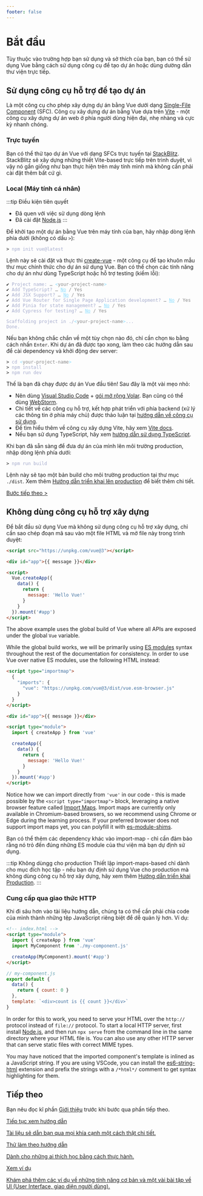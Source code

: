 ```yaml
---
footer: false
---
```


# Bắt đầu

Tùy thuộc vào trường hợp bạn sử dụng và sở thích của bạn, bạn có thể sử dụng Vue bằng cách sử dụng công cụ để tạo dự án hoặc dùng dường dẫn thư viện trực tiếp.

## Sử dụng công cụ hỗ trợ để tạo dự án

Là một công cụ cho phép xây dựng dự án bằng Vue dưới dạng [Single-File Component](/guide/scaling-up/sfc) (SFC). Công cụ xây dựng dự án bằng Vue dựa trên [Vite](https://vitejs.dev) - một công cụ xây dựng dự án web ở phía người dùng hiện đại, nhẹ nhàng và cực kỳ nhanh chóng.

### Trực tuyến

Bạn có thể thử tạo dự án Vue với dạng SFCs trực tuyến tại [StackBlitz](https://vite.new/vue). StackBlitz sẽ xây dựng những thiết Vite-based trực tiếp trên trình duyệt, vì vậy nó gần giống như bạn thực hiện trên máy tính mình mà không cần phải cài đặt thêm bất cứ gì.
### Local (Máy tính cá nhân)

:::tip Điều kiện tiên quyết

- Đã quen với việc sử dụng dòng lệnh
- Đã cài đặt [Node.js](https://nodejs.org/)
  :::

Để khởi tạo một dự án bằng Vue trên máy tính của bạn, hãy nhập dòng lệnh phía dưới (không có dấu `>`):


<div class="language-sh"><pre><code><span class="line"><span style="color:var(--vt-c-green);">&gt;</span> <span style="color:#A6ACCD;">npm init vue@latest</span></span></code></pre></div>

Lệnh này sẽ cài đặt và thực thi [create-vue](https://github.com/vuejs/create-vue) - một công cụ để tạo khuôn mẫu thư mục chính thức cho dự án sử dụng Vue. Bạn có thể chọn các tính năng cho dự án như dùng TypeScript hoặc hỗ trợ testing (kiểm lỗi):

<div class="language-sh"><pre><code><span style="color:var(--vt-c-green);">✔</span> <span style="color:#A6ACCD;">Project name: <span style="color:#888;">… <span style="color:#89DDFF;">&lt;</span><span style="color:#888;">your-project-name</span><span style="color:#89DDFF;">&gt;</span></span></span>
<span style="color:var(--vt-c-green);">✔</span> <span style="color:#A6ACCD;">Add TypeScript? <span style="color:#888;">… <span style="color:#89DDFF;text-decoration:underline">No</span> / Yes</span></span>
<span style="color:var(--vt-c-green);">✔</span> <span style="color:#A6ACCD;">Add JSX Support? <span style="color:#888;">… <span style="color:#89DDFF;text-decoration:underline">No</span> / Yes</span></span>
<span style="color:var(--vt-c-green);">✔</span> <span style="color:#A6ACCD;">Add Vue Router for Single Page Application development? <span style="color:#888;">… <span style="color:#89DDFF;text-decoration:underline">No</span> / Yes</span></span>
<span style="color:var(--vt-c-green);">✔</span> <span style="color:#A6ACCD;">Add Pinia for state management? <span style="color:#888;">… <span style="color:#89DDFF;text-decoration:underline">No</span> / Yes</span></span>
<span style="color:var(--vt-c-green);">✔</span> <span style="color:#A6ACCD;">Add Cypress for testing? <span style="color:#888;">… <span style="color:#89DDFF;text-decoration:underline">No</span> / Yes</span></span>
<span></span>
<span style="color:#A6ACCD;">Scaffolding project in ./<span style="color:#89DDFF;">&lt;</span><span style="color:#888;">your-project-name</span><span style="color:#89DDFF;">&gt;</span>...</span>
<span style="color:#A6ACCD;">Done.</span></code></pre></div>

Nếu bạn không chắc chắn về một tùy chọn nào đó, chỉ cần chọn `No` bằng cách nhấn `Enter`. Khi dự án đã được tạo xong, làm theo các hướng dẫn sau để cài dependency và khởi động dev server:

<div class="language-sh"><pre><code><span class="line"><span style="color:var(--vt-c-green);">&gt; </span><span style="color:#A6ACCD;">cd</span><span style="color:#A6ACCD;"> </span><span style="color:#89DDFF;">&lt;</span><span style="color:#888;">your-project-name</span><span style="color:#89DDFF;">&gt;</span></span>
<span class="line"><span style="color:var(--vt-c-green);">&gt; </span><span style="color:#A6ACCD;">npm install</span></span>
<span class="line"><span style="color:var(--vt-c-green);">&gt; </span><span style="color:#A6ACCD;">npm run dev</span></span>
<span class="line"></span></code></pre></div>

Thế là bạn đã chạy được dự án Vue đầu tiên! Sau đây là một vài mẹo nhỏ:

- Nên dùng [Visual Studio Code](https://code.visualstudio.com/) + [gói mở rộng Volar](https://marketplace.visualstudio.com/items?itemName=johnsoncodehk.volar). Bạn cũng có thể dùng [WebStorm](https://www.jetbrains.com/webstorm/).
- Chi tiết về các công cụ hỗ trợ, kết hợp phát triển với phía backend (xử lý các thông tin ở phía máy chủ) được thảo luận tại [hướng dẫn về công cụ sử dụng](/guide/scaling-up/tooling.html).
- Để tìm hiểu thêm về công cụ xây dựng Vite, hãy xem [Vite docs](https://vitejs.dev).
- Nếu bạn sử dụng TypeScript, hãy xem [hướng dẫn sử dụng TypeScript](typescript/overview.html).

Khi bạn đã sẵn sàng để đưa dự án của mình lên môi trường production, nhập dòng lệnh phía dưới:
<div class="language-sh"><pre><code><span class="line"><span style="color:var(--vt-c-green);">&gt; </span><span style="color:#A6ACCD;">npm run build</span></span>
<span class="line"></span></code></pre></div>

Lệnh này sẽ tạo một bản build cho môi trường production tại thư mục `./dist`. Xem thêm [Hướng dẫn triển khai lên production](/guide/best-practices/production-deployment.html) để biết thêm chi tiết.

[Bước tiếp theo >](#next-steps)

## Không dùng công cụ hỗ trợ xây dựng

Để bắt đầu sử dụng Vue mà không sử dụng công cụ hỗ trợ xây dựng, chỉ cần sao chép đoạn mã sau vào một file HTML và mở file này trong trình duyệt:

```html
<script src="https://unpkg.com/vue@3"></script>

<div id="app">{{ message }}</div>

<script>
  Vue.createApp({
    data() {
      return {
        message: 'Hello Vue!'
      }
    }
  }).mount('#app')
</script>
```

The above example uses the global build of Vue where all APIs are exposed under the global `Vue` variable.

While the global build works, we will be primarily using [ES modules](https://developer.mozilla.org/en-US/docs/Web/JavaScript/Guide/Modules) syntax throughout the rest of the documentation for consistency. In order to use Vue over native ES modules, use the following HTML instead:

```html
<script type="importmap">
  {
    "imports": {
      "vue": "https://unpkg.com/vue@3/dist/vue.esm-browser.js"
    }
  }
</script>

<div id="app">{{ message }}</div>

<script type="module">
  import { createApp } from 'vue'

  createApp({
    data() {
      return {
        message: 'Hello Vue!'
      }
    }
  }).mount('#app')
</script>
```

Notice how we can import directly from `'vue'` in our code - this is made possible by the `<script type="importmap">` block, leveraging a native browser feature called [Import Maps](https://caniuse.com/import-maps). Import maps are currently only available in Chromium-based browsers, so we recommend using Chrome or Edge during the learning process. If your preferred browser does not support import maps yet, you can polyfill it with [es-module-shims](https://github.com/guybedford/es-module-shims).

Bạn có thể thêm các dependency khác vào import-map - chỉ cần đảm bảo rằng nó trỏ đến đúng những ES module của thư viện mà bạn dự định sử dụng.

:::tip Không dùngg cho production
Thiết lập import-maps-based chỉ dành cho mục đích học tập - nếu bạn dự định sử dụng Vue cho production mà không dùng công cụ hỗ trợ xây dựng, hãy xem thêm [Hướng dẫn triển khai Production](/guide/best-practices/production-deployment.html#without-build-tools).
:::

### Cung cấp qua giao thức HTTP

Khi đi sâu hơn vào tài liệu hướng dẫn, chúng ta có thể cần phải chia code của mình thành những tệp JavaScript riêng biệt để dễ quản lý hơn. Ví dụ:

```html
<!-- index.html -->
<script type="module">
  import { createApp } from 'vue'
  import MyComponent from './my-component.js'

  createApp(MyComponent).mount('#app')
</script>
```

```js
// my-component.js
export default {
  data() {
    return { count: 0 }
  },
  template: `<div>count is {{ count }}</div>`
}
```

In order for this to work, you need to serve your HTML over the `http://` protocol instead of `file://` protocol. To start a local HTTP server, first install [Node.js](https://nodejs.org/en/), and then run `npx serve` from the command line in the same directory where your HTML file is. You can also use any other HTTP server that can serve static files with correct MIME types.

You may have noticed that the imported component's template is inlined as a JavaScript string. If you are using VSCode, you can install the [es6-string-html](https://marketplace.visualstudio.com/items?itemName=Tobermory.es6-string-html) extension and prefix the strings with a `/*html*/` comment to get syntax highlighting for them.

## Tiếp theo

Bạn nêu đọc kĩ phần [Giới thiệu](/guide/introduction) trước khi bước qua phần tiếp theo.

<div class="vt-box-container next-steps">
  <a class="vt-box" href="/guide/essentials/application.html">
    <p class="next-steps-link">Tiếp tục xem hướng dẫn</p>
    <p class="next-steps-caption">Tài liệu sẽ dẫn bạn qua mọi khía cạnh một cách thật chi tiết.</p>
  </a>
  <a class="vt-box" href="/tutorial/">
    <p class="next-steps-link">Thử làm theo hướng dẫn</p>
    <p class="next-steps-caption">Dành cho những ai thích học bằng cách thực hành.</p>
  </a>
  <a class="vt-box" href="/examples/">
    <p class="next-steps-link">Xem ví dụ</p>
    <p class="next-steps-caption">Khám phá thêm các ví dụ về những tính năng cơ bản và một vài bài tập về UI (User Interface, giao diện người dùng).</p>
  </a>
</div>
